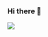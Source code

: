 ### Hi there 👋

<!--
**Lichi59/Lichi59** is a ✨ _special_ ✨ repository because its `README.md` (this file) appears on your GitHub profile.

Here are some ideas to get you started:

- 🔭 I’m currently working on ...
- 🌱 I’m currently learning ...
- 👯 I’m looking to collaborate on ...
- 🤔 I’m looking for help with ...
- 💬 Ask me about ...
- 📫 How to reach me: ...
- 😄 Pronouns: ...
- ⚡ Fun fact: ...
-->

<a href="https://blog.naver.com/wodms0045" target="_blank"><img src="https://img.shields.io/badge/bolg-#03C75A?style=flat&logo=naver&logoColor=FFFFFF"/></a>
